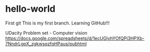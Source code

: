 # hello-world
First git
This is my first branch.
Learning GitHub!!!


UDacity Problem set - Computer vision
https://docs.google.com/spreadsheets/d/1ecUGIyhYOfQPi3HPXb-7NndrLgpX_zgkwsqzfqHPaus/pubhtml
